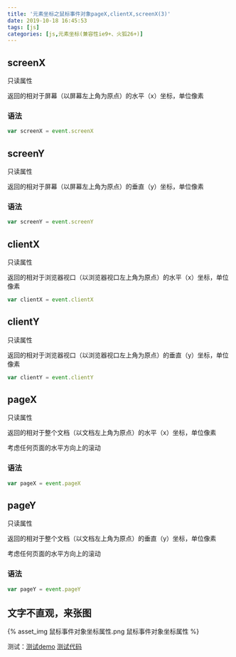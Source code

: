 ```yaml
---
title: '元素坐标之鼠标事件对象pageX,clientX,screenX(3)'
date: 2019-10-18 16:45:53
tags: [js]
categories: [js,元素坐标(兼容性ie9+、火狐26+)]
---
```


## screenX

只读属性

返回的相对于屏幕（以屏幕左上角为原点）的水平（x）坐标，单位像素

### 语法

```js
var screenX = event.screenX
```

## screenY

只读属性

返回的相对于屏幕（以屏幕左上角为原点）的垂直（y）坐标，单位像素

### 语法

```js
var screenY = event.screenY
```



## clientX

只读属性

返回的相对于浏览器视口（以浏览器视口左上角为原点）的水平（x）坐标，单位像素

```js
var clientX = event.clientX
```

## clientY

只读属性

返回的相对于浏览器视口（以浏览器视口左上角为原点）的垂直（y）坐标，单位像素

```js
var clientY = event.clientY
```



## pageX

只读属性

返回的相对于整个文档（以文档左上角为原点）的水平（x）坐标，单位像素

考虑任何页面的水平方向上的滚动  

### 语法

```js
var pageX = event.pageX
```

## pageY

只读属性

返回的相对于整个文档（以文档左上角为原点）的垂直（y）坐标，单位像素

考虑任何页面的水平方向上的滚动  

### 语法

```js
var pageY = event.pageY
```



## 文字不直观，来张图

{% asset_img 鼠标事件对象坐标属性.png 鼠标事件对象坐标属性 %}

测试：[测试demo]( https://xuanzhuo.github.io/blog-post-code/js/coordinate/event-about.html ) [测试代码]( https://github.com/xuanzhuo/xuanzhuo.github.io/blob/master/blog-post-code/js/coordinate/event-about.html )

